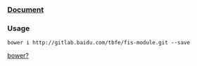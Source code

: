 ### [Document](document)

### Usage
```
bower i http://gitlab.baidu.com/tbfe/fis-module.git --save
```
[bower?](http://bower.io/)

